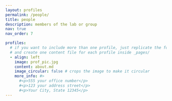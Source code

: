 ```yaml
---
layout: profiles
permalink: /people/
title: people
description: members of the lab or group
nav: true
nav_order: 7

profiles:
  # if you want to include more than one profile, just replicate the following block
  # and create one content file for each profile inside _pages/
  - align: left
    image: prof_pic.jpg
    content: about.md
    image_circular: false # crops the image to make it circular
    more_info: #>
      #<p>555 your office number</p>
      #<p>123 your address street</p>
      #<p>Your City, State 12345</p>
---
```

